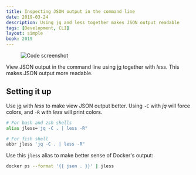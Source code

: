 ```yaml
---
title: Inspecting JSON output in the command line
date: 2019-03-24
description: Using jq and less together makes JSON output readable
tags: [Development, CLI]
layout: simple
book: 2019
---
```


<figure class='cover'>
<img src='./images/json-curl.png' alt='Code screenshot' />
</figure>

View JSON output in the command line using [jq] together with _less_. This makes JSON output more readable.

## Setting it up

Use [jq] with _less_ to make view JSON output better. Using `-C` with _jq_ will force colors, and `-R` with _less_ will print colors.

```bash
# For bash and zsh shells
alias jless='jq -C . | less -R"
```

```bash
# For fish shell
abbr jless 'jq -C . | less -R"
```

Use this `jless` alias to make better sense of Docker's output:

```bash
docker ps --format '{{ json . }}' | jless
```

[jq]: https://stedolan.github.io/jq/
